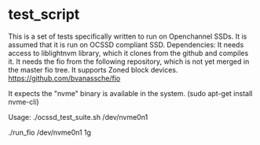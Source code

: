 # test_script

This is a set of tests specifically written to run on Openchannel SSDs. It is assumed that it is run on OCSSD compliant SSD. 
Dependencies:
It needs access to liblightnvm library, which it clones from the github and compiles it.
It needs the fio from the following repository, which is not yet merged in the master fio tree. It supports Zoned block devices.
https://github.com/bvanassche/fio

It expects the "nvme" binary is available in the system. (sudo apt-get install nvme-cli)

Usage:
./ocssd_test_suite.sh /dev/nvme0n1 

./run_fio /dev/nvme0n1 1g

